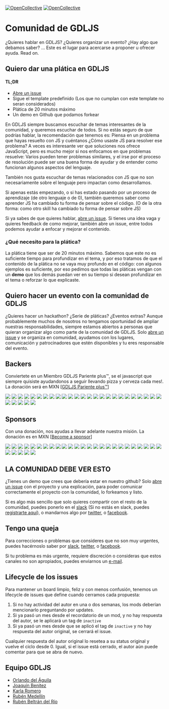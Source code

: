 [![OpenCollective](https://opencollective.com/gdljs/backers/badge.svg)](#backers) [![OpenCollective](https://opencollective.com/gdljs/sponsors/badge.svg)](#sponsors)

# Comunidad de GDLJS

¿Quieres hablar en GDLJS? ¿Quieres organizar un evento? ¿Hay algo que
debamos saber? ... Este es el lugar para acercarse a proponer u ofrecer
ayuda. Read on.

## Quiero dar una plática en GDLJS

#### TL;DR

* [Abre un issue][new-issue]
* Sigue el template predefinido (Los que no cumplan con este template no
  seran considerados)
* Plática de 20 minutos máximo
* Un demo en Github que podamos forkear

En GDLJS siempre buscamos escuchar de temas interesantes de la
comunidad, y queremos escuchar de todos. Si no estás seguro de que
podrías hablar, la recomendación que tenemos es: Piensa en un problema
que hayas resuelto con JS y cuéntanos ¿Cómo usaste JS para resolver ese
problema? A veces es interesante ver que soluciones nos ofrece
JavaScript, pero es mucho mejor si nos enfocamos en que problemas
resuelve: Varios pueden tener problemas similares, y el irse por el
proceso de resolución puede ser una buena forma de ayudar y de entender
como funcionan algunos aspectos del lenguaje.

También nos gusta escuchar de temas relacionados con JS que no son
necesariamente sobre el lenguaje pero impactan como desarrollamos.

Si apenas estás empezando, o si has estado pasando por un proceso de
aprendizaje (de otro lenguaje o de 0), también queremos saber como
aprender JS ha cambiado tu forma de pensar sobre el código. (O de
la otra forma: como otro skill ha cambiado tu forma de pensar sobre JS)

Si ya sabes de que quieres hablar, [abre un issue][new-issue]. Si tienes
una idea vaga y quieres feedback de como mejorar, también abre un issue,
entre todos podemos ayudar a enfocar y mejorar el contenido.

### ¿Qué necesito para la plática?

La plática tiene que ser de 20 minutos máximo. Sabemos que este no es
suficiente tiempo para profundizar en el tema, y por eso tratamos de que
el contenido de la plática no se vaya muy profundo en el código: con
algunos ejemplos es suficiente, por eso pedimos que todas las pláticas
vengan con un **demo** que los demás puedan ver en su tiempo si desean
profundizar en el tema o reforzar lo que explicaste.

## Quiero hacer un evento con la comunidad de GDLJS

¿Quieres hacer un hackathon? ¿Serie de pláticas? ¿Eventos extras?
Aunque probablemente muchos de nosotros no tengamos oportunidad de ampliar
nuestras responsabilidades, siempre estamos abiertos a personas que
quieran organizar algo como parte de la comunidad de GDLJS. Solo [abre
un issue][new-issue] y se organiza en comunidad, ayudamos con los
lugares, comunicación y patrocinadores que estén disponibles y tu
eres responsable del evento.

## Backers

Conviertete en un Miembro GDLJS Pariente plus™, se el javascript que siempre quisiste ayudandonos a seguir llevando pizza y cerveza cada mes!. La donación será en MXN [[GDLJS Pariente plus™](https://opencollective.com/gdljs#join-us)]

<a href="https://opencollective.com/gdljs/backer/0/website" target="_blank"><img src="https://opencollective.com/gdljs/backer/0/avatar.svg"></a>
<a href="https://opencollective.com/gdljs/backer/1/website" target="_blank"><img src="https://opencollective.com/gdljs/backer/1/avatar.svg"></a>
<a href="https://opencollective.com/gdljs/backer/2/website" target="_blank"><img src="https://opencollective.com/gdljs/backer/2/avatar.svg"></a>
<a href="https://opencollective.com/gdljs/backer/3/website" target="_blank"><img src="https://opencollective.com/gdljs/backer/3/avatar.svg"></a>
<a href="https://opencollective.com/gdljs/backer/4/website" target="_blank"><img src="https://opencollective.com/gdljs/backer/4/avatar.svg"></a>
<a href="https://opencollective.com/gdljs/backer/5/website" target="_blank"><img src="https://opencollective.com/gdljs/backer/5/avatar.svg"></a>
<a href="https://opencollective.com/gdljs/backer/6/website" target="_blank"><img src="https://opencollective.com/gdljs/backer/6/avatar.svg"></a>
<a href="https://opencollective.com/gdljs/backer/7/website" target="_blank"><img src="https://opencollective.com/gdljs/backer/7/avatar.svg"></a>
<a href="https://opencollective.com/gdljs/backer/8/website" target="_blank"><img src="https://opencollective.com/gdljs/backer/8/avatar.svg"></a>
<a href="https://opencollective.com/gdljs/backer/9/website" target="_blank"><img src="https://opencollective.com/gdljs/backer/9/avatar.svg"></a>
<a href="https://opencollective.com/gdljs/backer/10/website" target="_blank"><img src="https://opencollective.com/gdljs/backer/10/avatar.svg"></a>
<a href="https://opencollective.com/gdljs/backer/11/website" target="_blank"><img src="https://opencollective.com/gdljs/backer/11/avatar.svg"></a>
<a href="https://opencollective.com/gdljs/backer/12/website" target="_blank"><img src="https://opencollective.com/gdljs/backer/12/avatar.svg"></a>
<a href="https://opencollective.com/gdljs/backer/13/website" target="_blank"><img src="https://opencollective.com/gdljs/backer/13/avatar.svg"></a>
<a href="https://opencollective.com/gdljs/backer/14/website" target="_blank"><img src="https://opencollective.com/gdljs/backer/14/avatar.svg"></a>
<a href="https://opencollective.com/gdljs/backer/15/website" target="_blank"><img src="https://opencollective.com/gdljs/backer/15/avatar.svg"></a>
<a href="https://opencollective.com/gdljs/backer/16/website" target="_blank"><img src="https://opencollective.com/gdljs/backer/16/avatar.svg"></a>
<a href="https://opencollective.com/gdljs/backer/17/website" target="_blank"><img src="https://opencollective.com/gdljs/backer/17/avatar.svg"></a>
<a href="https://opencollective.com/gdljs/backer/18/website" target="_blank"><img src="https://opencollective.com/gdljs/backer/18/avatar.svg"></a>
<a href="https://opencollective.com/gdljs/backer/19/website" target="_blank"><img src="https://opencollective.com/gdljs/backer/19/avatar.svg"></a>
<a href="https://opencollective.com/gdljs/backer/20/website" target="_blank"><img src="https://opencollective.com/gdljs/backer/20/avatar.svg"></a>
<a href="https://opencollective.com/gdljs/backer/21/website" target="_blank"><img src="https://opencollective.com/gdljs/backer/21/avatar.svg"></a>
<a href="https://opencollective.com/gdljs/backer/22/website" target="_blank"><img src="https://opencollective.com/gdljs/backer/22/avatar.svg"></a>
<a href="https://opencollective.com/gdljs/backer/23/website" target="_blank"><img src="https://opencollective.com/gdljs/backer/23/avatar.svg"></a>
<a href="https://opencollective.com/gdljs/backer/24/website" target="_blank"><img src="https://opencollective.com/gdljs/backer/24/avatar.svg"></a>
<a href="https://opencollective.com/gdljs/backer/25/website" target="_blank"><img src="https://opencollective.com/gdljs/backer/25/avatar.svg"></a>
<a href="https://opencollective.com/gdljs/backer/26/website" target="_blank"><img src="https://opencollective.com/gdljs/backer/26/avatar.svg"></a>
<a href="https://opencollective.com/gdljs/backer/27/website" target="_blank"><img src="https://opencollective.com/gdljs/backer/27/avatar.svg"></a>
<a href="https://opencollective.com/gdljs/backer/28/website" target="_blank"><img src="https://opencollective.com/gdljs/backer/28/avatar.svg"></a>
<a href="https://opencollective.com/gdljs/backer/29/website" target="_blank"><img src="https://opencollective.com/gdljs/backer/29/avatar.svg"></a>

## Sponsors

Con una donación, nos ayudas a llevar adelante nuestra misión. La donación es en MXN [[Become a sponsor](https://opencollective.com/gdljs#join-us)]

<a href="https://opencollective.com/gdljs/sponsor/0/website" target="_blank"><img src="https://opencollective.com/gdljs/sponsor/0/avatar.svg"></a>
<a href="https://opencollective.com/gdljs/sponsor/1/website" target="_blank"><img src="https://opencollective.com/gdljs/sponsor/1/avatar.svg"></a>
<a href="https://opencollective.com/gdljs/sponsor/2/website" target="_blank"><img src="https://opencollective.com/gdljs/sponsor/2/avatar.svg"></a>
<a href="https://opencollective.com/gdljs/sponsor/3/website" target="_blank"><img src="https://opencollective.com/gdljs/sponsor/3/avatar.svg"></a>
<a href="https://opencollective.com/gdljs/sponsor/4/website" target="_blank"><img src="https://opencollective.com/gdljs/sponsor/4/avatar.svg"></a>
<a href="https://opencollective.com/gdljs/sponsor/5/website" target="_blank"><img src="https://opencollective.com/gdljs/sponsor/5/avatar.svg"></a>
<a href="https://opencollective.com/gdljs/sponsor/6/website" target="_blank"><img src="https://opencollective.com/gdljs/sponsor/6/avatar.svg"></a>
<a href="https://opencollective.com/gdljs/sponsor/7/website" target="_blank"><img src="https://opencollective.com/gdljs/sponsor/7/avatar.svg"></a>
<a href="https://opencollective.com/gdljs/sponsor/8/website" target="_blank"><img src="https://opencollective.com/gdljs/sponsor/8/avatar.svg"></a>
<a href="https://opencollective.com/gdljs/sponsor/9/website" target="_blank"><img src="https://opencollective.com/gdljs/sponsor/9/avatar.svg"></a>
<a href="https://opencollective.com/gdljs/sponsor/10/website" target="_blank"><img src="https://opencollective.com/gdljs/sponsor/10/avatar.svg"></a>
<a href="https://opencollective.com/gdljs/sponsor/11/website" target="_blank"><img src="https://opencollective.com/gdljs/sponsor/11/avatar.svg"></a>
<a href="https://opencollective.com/gdljs/sponsor/12/website" target="_blank"><img src="https://opencollective.com/gdljs/sponsor/12/avatar.svg"></a>
<a href="https://opencollective.com/gdljs/sponsor/13/website" target="_blank"><img src="https://opencollective.com/gdljs/sponsor/13/avatar.svg"></a>
<a href="https://opencollective.com/gdljs/sponsor/14/website" target="_blank"><img src="https://opencollective.com/gdljs/sponsor/14/avatar.svg"></a>
<a href="https://opencollective.com/gdljs/sponsor/15/website" target="_blank"><img src="https://opencollective.com/gdljs/sponsor/15/avatar.svg"></a>
<a href="https://opencollective.com/gdljs/sponsor/16/website" target="_blank"><img src="https://opencollective.com/gdljs/sponsor/16/avatar.svg"></a>
<a href="https://opencollective.com/gdljs/sponsor/17/website" target="_blank"><img src="https://opencollective.com/gdljs/sponsor/17/avatar.svg"></a>
<a href="https://opencollective.com/gdljs/sponsor/18/website" target="_blank"><img src="https://opencollective.com/gdljs/sponsor/18/avatar.svg"></a>
<a href="https://opencollective.com/gdljs/sponsor/19/website" target="_blank"><img src="https://opencollective.com/gdljs/sponsor/19/avatar.svg"></a>
<a href="https://opencollective.com/gdljs/sponsor/20/website" target="_blank"><img src="https://opencollective.com/gdljs/sponsor/20/avatar.svg"></a>
<a href="https://opencollective.com/gdljs/sponsor/21/website" target="_blank"><img src="https://opencollective.com/gdljs/sponsor/21/avatar.svg"></a>
<a href="https://opencollective.com/gdljs/sponsor/22/website" target="_blank"><img src="https://opencollective.com/gdljs/sponsor/22/avatar.svg"></a>
<a href="https://opencollective.com/gdljs/sponsor/23/website" target="_blank"><img src="https://opencollective.com/gdljs/sponsor/23/avatar.svg"></a>
<a href="https://opencollective.com/gdljs/sponsor/24/website" target="_blank"><img src="https://opencollective.com/gdljs/sponsor/24/avatar.svg"></a>
<a href="https://opencollective.com/gdljs/sponsor/25/website" target="_blank"><img src="https://opencollective.com/gdljs/sponsor/25/avatar.svg"></a>
<a href="https://opencollective.com/gdljs/sponsor/26/website" target="_blank"><img src="https://opencollective.com/gdljs/sponsor/26/avatar.svg"></a>
<a href="https://opencollective.com/gdljs/sponsor/27/website" target="_blank"><img src="https://opencollective.com/gdljs/sponsor/27/avatar.svg"></a>
<a href="https://opencollective.com/gdljs/sponsor/28/website" target="_blank"><img src="https://opencollective.com/gdljs/sponsor/28/avatar.svg"></a>
<a href="https://opencollective.com/gdljs/sponsor/29/website" target="_blank"><img src="https://opencollective.com/gdljs/sponsor/29/avatar.svg"></a>

## LA COMUNIDAD DEBE VER ESTO

¿Tienes un demo que crees que debería estar en nuestro github? Solo
[abre un issue][new-issue] con el proyecto y una explicación, para poder
comunicar correctamente el proyecto con la comunidad, lo forkeamos y
listo.

Si es algo más sencillo que solo quieres compartir con el resto de la
comunidad, puedes ponerlo en el [slack][slack] (Si no estás en slack,
puedes [registrarte aquí][slack-invite]), o mandarnos algo por
[twitter][twitter], o [facebook][facebook].

## Tengo una queja

Para correcciones o problemas que consideres que no son muy urgentes,
puedes hacérnoslo saber por [slack][slack], [twitter][twitter], o
[facebook][facebook].

Si tu problema es más urgente, requiere discreción o consideras que
estos canales no son apropiados, puedes enviarnos un [e-mail][email].

## Lifecycle de los issues

Para mantener un board limpio, feliz y con menos confusión, tenemos
un lifecycle de issues que define cuando cerramos cada propuesta:

1. Si no hay actividad del autor en una o dos semanas, los mods
   deberían mencionarlo preguntando por updates.
2. Si ya pasó un mes desde el recordatorio de un mod, y no hay
   respuesta del autor, se le aplicará un tag de `inactive`
3. Si ya pasó un mes desde que se aplicó el tag de `inactive`
   y no hay respuesta del autor original, se cerrará el issue.

Cualquier respuesta del autor original lo resetea a su status
original y vuelve el ciclo desde 0. Igual, si el issue está
cerrado, el autor aún puede comentar para que se abra de nuevo.

## Equipo GDLJS

* [Orlando del Águila][orlando]
* [Joaquín Benitez][joaquin]
* [Karla Romero][karla]
* [Rubén Medellín][chubas]
* [Rubén Beltrán del Río][ruben]

[new-issue]: https://github.com/gdljs/gdljs/issues/new
[slack]: https://gdljs.slack.com
[slack-invite]: http://slack.gdljs.com
[twitter]: https://twitter.com/gdl_js
[facebook]: https://facebook.com/gdljs
[email]: mailto:contacto@gdljs.com
[orlando]: https://twitter.com/eatcodetravel
[ruben]: https://twitter.com/pigeonfolk
[karla]: https://twitter.com/Karla_Itexican
[joaquin]: https://twitter.com/escusado
[chubas]: https://twitter.com/chubas
